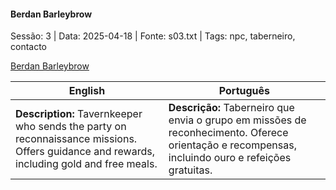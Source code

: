 
#### Berdan Barleybrow

Sessão: 3 | Data: 2025-04-18 | Fonte: s03.txt | Tags: npc, taberneiro, contacto

[Berdan Barleybrow](berdan_barleybrow.png)

| English | Português |
|---------|-----------|
| **Description:** Tavernkeeper who sends the party on reconnaissance missions. Offers guidance and rewards, including gold and free meals. | **Descrição:** Taberneiro que envia o grupo em missões de reconhecimento. Oferece orientação e recompensas, incluindo ouro e refeições gratuitas. |

